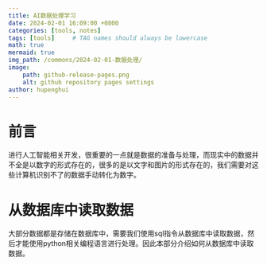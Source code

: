 ```yaml
---
title: AI数据处理学习
date: 2024-02-01 16:09:00 +0800
categories: [tools, notes]
tags: [tools]     # TAG names should always be lowercase
math: true
mermaid: true
img_path: /commons/2024-02-01-数据处理/
image:
    path: github-release-pages.png
    alt: github repository pages settings
author: hupenghui
---
```

# 前言
进行人工智能相关开发，很重要的一点就是数据的准备与处理，而现实中的数据并不全是以数字的形式存在的，很多的是以文字和图片的形式存在的，我们需要对这些计算机识别不了的数据手动转化为数字。
# 从数据库中读取数据
大部分数据都是存储在数据库中，需要我们使用sql指令从数据库中读取数据，然后才能使用python相关编程语言进行处理。因此本部分介绍如何从数据库中读取数据。
